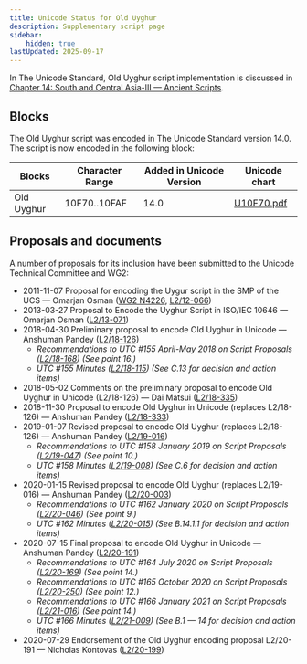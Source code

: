 ```yaml
---
title: Unicode Status for Old Uyghur
description: Supplementary script page
sidebar:
    hidden: true
lastUpdated: 2025-09-17
---
```


In The Unicode Standard, Old Uyghur script implementation is discussed in [Chapter 14: South and Central Asia-III — Ancient Scripts](https://www.unicode.org/versions/latest/core-spec/chapter-14/#G58161).

## Blocks

The Old Uyghur script was encoded in The Unicode Standard version 14.0. The script is now encoded in the following block:

| Blocks | Character Range | Added in Unicode Version | Unicode chart |
| ------ | --------------- | ------------------------ | ------------- |
| Old Uyghur  | 10F70..10FAF | 14.0 | [U10F70.pdf](http://www.unicode.org/charts/PDF/U10F70.pdf) |

## Proposals and documents

A number of proposals for its inclusion have been submitted to the Unicode Technical Committee and WG2:
- 2011-11-07 Proposal for encoding the Uygur script in the SMP of the UCS — Omarjan Osman ([WG2 N4226](https://www.unicode.org/wg2/docs/n4226.pdf), [L2/12-066](http://www.unicode.org/cgi-bin/GetMatchingDocs.pl?L2/12-066))
- 2013-03-27 Proposal to Encode the Uyghur Script in ISO/IEC 10646 — Omarjan Osman ([L2/13-071](http://www.unicode.org/cgi-bin/GetMatchingDocs.pl?L2/13-071))
- 2018-04-30 Preliminary proposal to encode Old Uyghur in Unicode — Anshuman Pandey ([L2/18-126](http://www.unicode.org/cgi-bin/GetMatchingDocs.pl?L2/18-126))
  - _Recommendations to UTC #155 April-May 2018 on Script Proposals ([L2/18-168](http://www.unicode.org/L2/L2018/18168-script-rec.pdf)) (See point 16.)_
  - _UTC #155 Minutes ([L2/18-115](http://www.unicode.org/L2/L2018/18115.htm)) (See C.13 for decision and action items)_
- 2018-05-02 Comments on the preliminary proposal to encode Old Uyghur in Unicode (L2/18-126) — Dai Matsui ([L2/18-335](http://www.unicode.org/cgi-bin/GetMatchingDocs.pl?L2/18-335))
- 2018-11-30 Proposal to encode Old Uyghur in Unicode (replaces L2/18-126) — Anshuman Pandey ([L2/18-333](http://www.unicode.org/cgi-bin/GetMatchingDocs.pl?L2/18-333))
- 2019-01-07 Revised proposal to encode Old Uyghur (replaces L2/18-126) — Anshuman Pandey ([L2/19-016](http://www.unicode.org/cgi-bin/GetMatchingDocs.pl?L2/19-016))
  - _Recommendations to UTC #158 January 2019 on Script Proposals ([L2/19-047](https://www.unicode.org/L2/L2019/19047-script-adhoc-recs.pdf)) (See point 10.)_
  - _UTC #158 Minutes ([L2/19-008](https://www.unicode.org/L2/L2019/19008.htm)) (See C.6 for decision and action items)_
- 2020-01-15 Revised proposal to encode Old Uyghur (replaces L2/19-016) — Anshuman Pandey ([L2/20-003](http://www.unicode.org/cgi-bin/GetMatchingDocs.pl?L2/20-003))
  - _Recommendations to UTC #162 January 2020 on Script Proposals ([L2/20-046](http://www.unicode.org/L2/L2020/20046-script-adhoc-rept.pdf)) (See point 9.)_
  - _UTC #162 Minutes ([L2/20-015](http://www.unicode.org/L2/L2020/20015.htm)) (See B.14.1.1 for decision and action items)_
- 2020-07-15 Final proposal to encode Old Uyghur in Unicode — Anshuman Pandey ([L2/20-191](http://www.unicode.org/cgi-bin/GetMatchingDocs.pl?L2/20-191))
  - _Recommendations to UTC #164 July 2020 on Script Proposals ([L2/20-169](https://www.unicode.org/L2/L2020/20169-script-adhoc-rept.pdf)) (See point 14.)_
  - _Recommendations to UTC #165 October 2020 on Script Proposals ([L2/20-250](http://www.unicode.org/L2/L2020/20250-script-adhoc-rept.pdf)) (See point 12.)_
  - _Recommendations to UTC #166 January 2021 on Script Proposals ([L2/21-016](https://www.unicode.org/L2/L2021/21016r-script-adhoc-rept.pdf)) (See point 14.)_
  - _UTC #166 Minutes ([L2/21-009](https://www.unicode.org/L2/L2021/21009.htm)) (See B.1 — 14 for decision and action items)_
- 2020-07-29 Endorsement of the Old Uyghur encoding proposal L2/20-191 — Nicholas Kontovas ([L2/20-199](http://www.unicode.org/cgi-bin/GetMatchingDocs.pl?L2/20-199))
